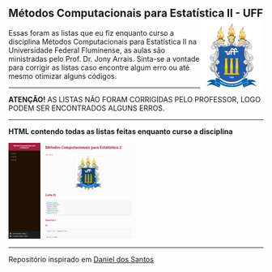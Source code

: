 ## Métodos Computacionais para Estatística II - UFF <img src="man/figures/UFF_brasao.png" align="right" />

Essas foram as listas que eu fiz enquanto curso a disciplina Métodos Computacionais para Estatística II na Universidade Federal Fluminense, as aulas são ministradas pelo Prof. Dr. Jony Arrais. 
Sinta-se a vontade para corrigir as listas caso encontre algum erro ou até mesmo otimizar alguns códigos. 

--- 

**ATENÇÃO!** AS LISTAS NÃO FORAM CORRIGIDAS PELO PROFESSOR, LOGO PODEM SER ENCONTRADOS ALGUNS ERROS.  

---

**HTML contendo todas as listas feitas enquanto curso a disciplina**

<a href="http://rpubs.com/luizfcp/lista-metodos">
<img src="man/figures/metodos.png" width="50%" height="50%" class="centerImage"/>
</a>

---

Repositório inspirado em [Daniel dos Santos](https://github.com/Daniel-EST/metodos-listas-uff)
